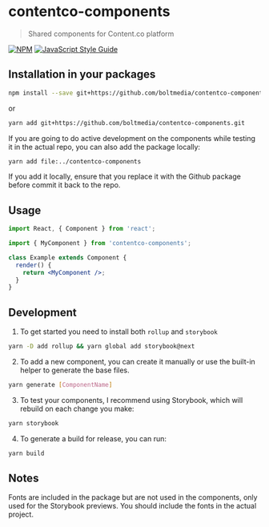 # contentco-components

> Shared components for Content.co platform

[![NPM](https://img.shields.io/npm/v/contentco-components.svg)](https://www.npmjs.com/package/contentco-components) [![JavaScript Style Guide](https://img.shields.io/badge/code_style-standard-brightgreen.svg)](https://standardjs.com)

## Installation in your packages

```bash
npm install --save git+https://github.com/boltmedia/contentco-components.git
```

or

```bash
yarn add git+https://github.com/boltmedia/contentco-components.git
```

If you are going to do active development on the components while testing it in the actual repo, you can also add the package locally:

```bash
yarn add file:../contentco-components
```

If you add it locally, ensure that you replace it with the Github package before commit it back to the repo.

## Usage

```jsx
import React, { Component } from 'react';

import { MyComponent } from 'contentco-components';

class Example extends Component {
  render() {
    return <MyComponent />;
  }
}
```

## Development

1. To get started you need to install both `rollup` and `storybook`

```bash
yarn -D add rollup && yarn global add storybook@next
```

2. To add a new component, you can create it manually or use the built-in helper to generate the base files.

```bash
yarn generate [ComponentName]
```

3. To test your components, I recommend using Storybook, which will rebuild on each change you make:

```bash
yarn storybook
```

4. To generate a build for release, you can run:

```bash
yarn build
```

## Notes

Fonts are included in the package but are not used in the components, only used for the Storybook previews. You should include the fonts in the actual project.
